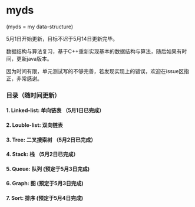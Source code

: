 # myds

(myds = my data-structure)

5月1日开始更新，目标不迟于5月14日更新完毕。

数据结构与算法复习，基于C++重新实现基本的数据结构与算法，随后如果有时间，更新java版本。

因为时间有限，单元测试写的不够完善，若发现实现上的错误，欢迎在issue区指正，非常感谢。

### 目录（随时间更新）
#### 1. Linked-list: 单向链表 （5月1日已完成）
#### 2. Louble-list: 双向链表 
#### 3. Tree: 二叉搜索树 （5月2日已完成）
#### 4. Stack: 栈 （5月2日已完成）
#### 5. Queue: 队列 (预定于5月3日完成)
#### 6. Graph: 图 (预定于5月3日完成)
#### 7. Sort: 排序 (预定于5月4日完成)
